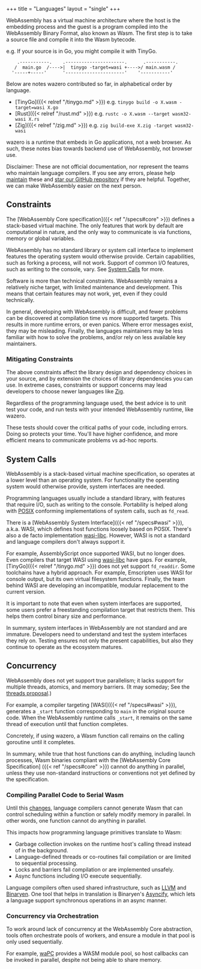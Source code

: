 +++
title = "Languages"
layout = "single"
+++

WebAssembly has a virtual machine architecture where the host is the embedding
process and the guest is a program compiled into the WebAssembly Binary Format,
also known as Wasm. The first step is to take a source file and compile it into
the Wasm bytecode.

e.g. If your source is in Go, you might compile it with TinyGo.
```goat
    .-----------.    .----------------------.      .-----------.
   /  main.go  /---->|  tinygo -target=wasi +---->/ main.wasm /
  '-----+-----'      '----------------------'    '-----------'
```

Below are notes wazero contributed so far, in alphabetical order by language.

* [TinyGo]({{< relref "/tinygo.md" >}}) e.g. `tinygo build -o X.wasm -target=wasi X.go`
* [Rust]({{< relref "/rust.md" >}}) e.g. `rustc -o X.wasm --target wasm32-wasi X.rs`
* [Zig]({{< relref "/zig.md" >}}) e.g. `zig build-exe X.zig -target wasm32-wasi`

wazero is a runtime that embeds in Go applications, not a web browser. As
such, these notes bias towards backend use of WebAssembly, not browser use.

Disclaimer: These are not official documentation, nor represent the teams who
maintain language compilers. If you see any errors, please help [maintain][1]
these and [star our GitHub repository][2] if they are helpful. Together, we can
make WebAssembly easier on the next person.

## Constraints

The [WebAssembly Core specification]({{< ref "/specs#core" >}}) defines a
stack-based virtual machine. The only features that work by default are
computational in nature, and the only way to communicate is via functions,
memory or global variables.

WebAssembly has no standard library or system call interface to implement
features the operating system would otherwise provide. Certain capabilities,
such as forking a process, will not work. Support of common I/O features, such
as writing to the console, vary. See [System Calls](#system-calls) for more.

Software is more than technical constraints. WebAssembly remains a relatively
niche target, with limited maintenance and development. This means that certain
features may not work, yet, even if they could technically.

In general, developing with WebAssembly is difficult, and fewer problems can
be discovered at compilation time vs more supported targets. This results in
more runtime errors, or even panics. Where error messages exist, they may be
misleading. Finally, the languages maintainers may be less familiar with how to
solve the problems, and/or rely on less available key maintainers.

### Mitigating Constraints

The above constraints affect the library design and dependency choices in your
source, and by extension the choices of library dependencies you can use. In
extreme cases, constraints or support concerns may lead developers to choose
newer languages like [Zig][10].

Regardless of the programming language used, the best advice is to unit test
your code, and run tests with your intended WebAssembly runtime, like wazero.

These tests should cover the critical paths of your code, including errors.
Doing so protects your time. You'll have higher confidence, and more efficient
means to communicate problems vs ad-hoc reports.

## System Calls

WebAssembly is a stack-based virtual machine specification, so operates at a
lower level than an operating system. For functionality the operating system
would otherwise provide, system interfaces are needed.

Programming languages usually include a standard library, with features that
require I/O, such as writing to the console. Portability is helped along with
[POSIX][3] conforming implementations of system calls, such as `fd_read`.

There is a [WebAssembly System Interface]({{< ref "/specs#wasi" >}}), a.k.a.
WASI, which defines host functions loosely based on POSIX. There's also a
de facto implementation [wasi-libc][4]. However, WASI is not a standard and
language compilers don't always support it.

For example, AssemblyScript once supported WASI, but no longer does. Even
compilers that target WASI using [wasi-libc][4] have gaps. For example,
[TinyGo]({{< relref "/tinygo.md" >}}) does not yet support `fd_readdir`. Some toolchains have a
hybrid approach. For example, Emscripten uses WASI for console output, but its
own virtual filesystem functions. Finally, the team behind WASI are
developing an incompatible, modular replacement to the current version.

It is important to note that even when system interfaces are supported, some
users prefer a freestanding compilation target that restricts them. This helps
them control binary size and performance.

In summary, system interfaces in WebAssembly are not standard and are immature.
Developers need to understand and test the system interfaces they rely on.
Testing ensures not only the present capabilities, but also they continue to
operate as the ecosystem matures.

## Concurrency

WebAssembly does not yet support true parallelism; it lacks support for
multiple threads, atomics, and memory barriers. (It may someday; See
the [threads proposal][5].)

For example, a compiler targeting [WASI]({{< ref "/specs#wasi" >}}), generates
a `_start` function corresponding to `main` in the original source code. When
the WebAssembly runtime calls `_start`, it remains on the same thread of
execution until that function completes.

Concretely, if using wazero, a Wasm function call remains on the calling
goroutine until it completes.

In summary, while true that host functions can do anything, including launch
processes, Wasm binaries compliant with the [WebAssembly Core Specification]
({{< ref "/specs#core" >}}) cannot do anything in parallel, unless they use
non-standard instructions or conventions not yet defined by the specification.

### Compiling Parallel Code to Serial Wasm

Until this [changes][5], language compilers cannot generate Wasm that can
control scheduling within a function or safely modify memory in parallel.
In other words, one function cannot do anything in parallel.

This impacts how programming language primitives translate to Wasm:

* Garbage collection invokes on the runtime host's calling thread instead of
  in the background.
* Language-defined threads or co-routines fail compilation or are limited to
  sequential processing.
* Locks and barriers fail compilation or are implemented unsafely.
* Async functions including I/O execute sequentially.

Language compilers often used shared infrastructure, such as [LLVM][6] and
[Binaryen][7]. One tool that helps in translation is Binaryen's [Asyncify][8],
which lets a language support synchronous operations in an async manner.

### Concurrency via Orchestration

To work around lack of concurrency at the WebAssembly Core abstraction, tools
often orchestrate pools of workers, and ensure a module in that pool is only
used sequentially.

For example, [waPC][9] provides a WASM module pool, so host callbacks can be
invoked in parallel, despite not being able to share memory.

[1]: https://github.com/tetratelabs/wazero/tree/main/site/content/languages
[2]: https://github.com/tetratelabs/wazero/stargazers
[3]: https://pubs.opengroup.org/onlinepubs/9699919799/basedefs/contents.html
[4]: https://github.com/WebAssembly/wasi-libc
[5]: https://github.com/WebAssembly/threads
[6]: https://llvm.org
[7]: https://github.com/WebAssembly/binaryen
[8]: https://github.com/WebAssembly/binaryen/blob/main/src/passes/Asyncify.cpp
[9]: https://github.com/wapc/wapc-go
[10]: https://ziglang.org/
